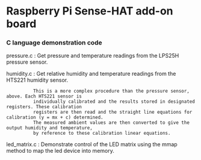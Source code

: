 # Raspberry Pi Sense-HAT add-on board

### C language demonstration code


pressure.c  : Get pressure and temperature readings from the LPS25H pressure sensor.


humidity.c  : Get relative humidity and temperature readings from the HTS221 humidity sensor.

              This is a more complex procedure than the pressure sensor, above. Each HTS221 sensor is
              individually calibrated and the results stored in designated registers. These calibration
              registers are then read and the straight line equations for calibration (y = mx + c) determined.
              The measured ambient values are then converted to give the output humidity and temperature,
              by reference to these calibration linear equations.


led_matrix.c  : Demonstrate control of the LED matrix using the mmap method to map the led device into memory.
